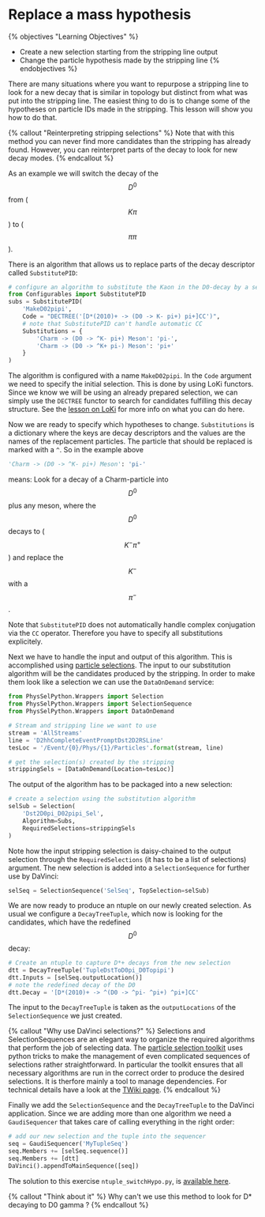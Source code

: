 # Replace a mass hypothesis

{% objectives "Learning Objectives" %}
* Create a new selection starting from the stripping line output
* Change the particle hypothesis made by the stripping line
{% endobjectives %} 

There are many situations where you want to repurpose a stripping line to look for a new decay that is similar in topology but distinct from what was put into the stripping line. The easiest thing to do is to change some of the hypotheses on particle IDs made in the stripping. This lesson will show you how to do that.

{% callout "Reinterpreting stripping selections" %}
Note that with this method you can never find more candidates than the 
stripping has already found.  However, you can reinterpret parts of the decay 
to look for new decay modes.
{% endcallout %}

As an example we will switch the decay of the $$D^0$$ from ($$K \pi$$) to ($$\pi \pi$$). 

There is an algorithm that allows us to replace parts of the decay descriptor called `SubstitutePID`:

```python
# configure an algorithm to substitute the Kaon in the D0-decay by a second pion 
from Configurables import SubstitutePID
subs = SubstitutePID(
    'MakeD02pipi',
    Code = "DECTREE('[D*(2010)+ -> (D0 -> K- pi+) pi+]CC')",
    # note that SubstitutePID can't handle automatic CC
    Substitutions = {
        'Charm -> (D0 -> ^K- pi+) Meson': 'pi-',
        'Charm -> (D0 -> ^K+ pi-) Meson': 'pi+'
    }
)
```

The algorithm is configured with a name `MakeD02pipi`. In the `Code` argument we need to specify the initial selection. This is done by using LoKi functors. Since we know we will be using an already prepared selection, we can simply use the `DECTREE` functor to search for candidates fulfilling this decay structure. See the [lesson on LoKi](../first-analysis-steps/loki-functors.md) for more info on what you can do here. 

Now we are ready to specify which hypotheses to change. `Substitutions` is a dictionary where the keys are decay descriptors and the values are the names of the replacement particles. The particle that should be replaced is marked with a `^`. So in the example above
```python
'Charm -> (D0 -> ^K- pi+) Meson': 'pi-'
```
means: Look for a decay of a Charm-particle into $$D^0$$ plus any meson, where the $$D^0$$ decays to ($$K^- \pi^+$$) and replace the $$K^-$$ with a $$\pi^-$$.

Note that `SubstitutePID` does not automatically handle complex conjugation via the `CC` operator. Therefore you have to specify all substitutions explicitely. 

Next we have to handle the input and output of this algorithm. This is accomplished using [particle selections](https://twiki.cern.ch/twiki/bin/view/LHCb/ParticleSelection). The input to our substitution algorithm will be the candidates produced by the stripping. In order to make them look like a selection we can use the `DataOnDemand` service:
```python
from PhysSelPython.Wrappers import Selection
from PhysSelPython.Wrappers import SelectionSequence
from PhysSelPython.Wrappers import DataOnDemand

# Stream and stripping line we want to use
stream = 'AllStreams'
line = 'D2hhCompleteEventPromptDst2D2RSLine'
tesLoc = '/Event/{0}/Phys/{1}/Particles'.format(stream, line)

# get the selection(s) created by the stripping
strippingSels = [DataOnDemand(Location=tesLoc)]
```

The output of the algorithm has to be packaged into a new selection:

```python
# create a selection using the substitution algorithm
selSub = Selection(
    'Dst2D0pi_D02pipi_Sel',
    Algorithm=Subs,
    RequiredSelections=strippingSels
)
```

Note how the input stripping selection is daisy-chained to the output selection through the `RequiredSelections` (it has to be a list of selections) argument. The new selection is added into a `SelectionSequence` for further use by DaVinci:

```python
selSeq = SelectionSequence('SelSeq', TopSelection=selSub)
```

We are now ready to produce an ntuple on our newly created selection. As usual we configure a `DecayTreeTuple`, which now is looking for the candidates, which have the redefined $$D^0$$ decay:
```python
# Create an ntuple to capture D*+ decays from the new selection
dtt = DecayTreeTuple('TupleDstToD0pi_D0Topipi')
dtt.Inputs = [selSeq.outputLocation()]
# note the redefined decay of the D0
dtt.Decay = '[D*(2010)+ -> ^(D0 -> ^pi- ^pi+) ^pi+]CC'
```

The input to the `DecayTreeTuple` is taken as the `outputLocations` of the `SelectionSequence` we just created. 

{% callout "Why use DaVinci selections?" %}
Selections and SelectionSequences are an elegant way to organize the required 
algorithms that perform the job of selecting data.
The [particle selection toolkit](https://twiki.cern.ch/twiki/bin/view/LHCb/ParticleSelection) uses python tricks to make the management of even complicated sequences of selections rather straightforward. In particular the toolkit ensures that all necessary algorithms are run in the correct order to produce the desired selections. It is therfore mainly a tool to manage dependencies. For technical details have a look at the [TWiki page](https://twiki.cern.ch/twiki/bin/view/LHCb/ParticleSelection).
{% endcallout %}

Finally we add the `SelectionSequence` and the `DecayTreeTuple` to the DaVinci application. Since we are adding more than one algorithm we need a `GaudiSequencer` that takes care of calling everything in the right order:
```python
# add our new selection and the tuple into the sequencer
seq = GaudiSequencer('MyTupleSeq')
seq.Members += [selSeq.sequence()]
seq.Members += [dtt]
DaVinci().appendToMainSequence([seq])
```

The solution to this exercise `ntuple_switchHypo.py`, is [available 
here](./code/18-switch-mass-hypo/ntuple_switchHypo.py).

{% callout "Think about it" %}
Why can't we use this method to look for D* decaying to D0 gamma ? 
{% endcallout %}
